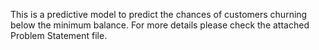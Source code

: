 This is a predictive model to predict the chances of customers churning below the minimum balance. For more details please check the attached Problem Statement file.
